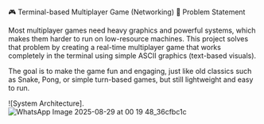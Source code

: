 🎮 Terminal-based Multiplayer Game (Networking)
📌 Problem Statement

Most multiplayer games need heavy graphics and powerful systems, which makes them harder to run on low-resource machines. This project solves that problem by creating a real-time multiplayer game that works completely in the terminal using simple ASCII graphics (text-based visuals).

The goal is to make the game fun and engaging, just like old classics such as Snake, Pong, or simple turn-based games, but still lightweight and easy to run.

![System Architecture].
![WhatsApp Image 2025-08-29 at 00 19 48_36cfbc1c](https://github.com/user-attachments/assets/312efcab-6aee-47b8-8c5a-0a035534ecf8)
